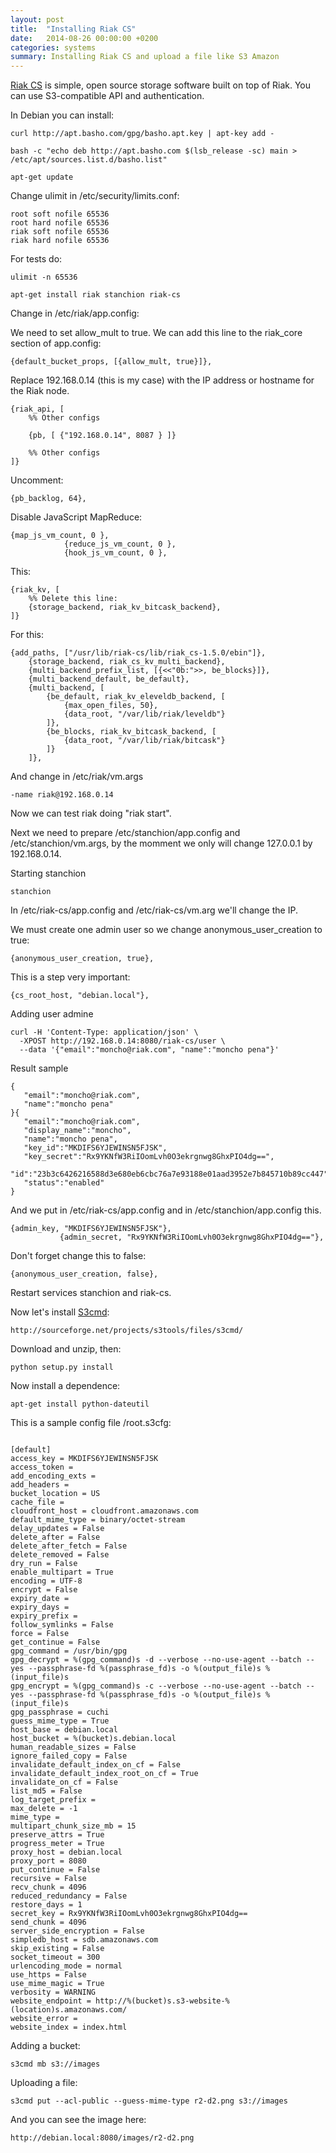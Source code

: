 ```yaml
---
layout: post
title:  "Installing Riak CS"
date:   2014-08-26 00:00:00 +0200
categories: systems
summary: Installing Riak CS and upload a file like S3 Amazon
---
```


[Riak CS][riak_cs] is simple, open source storage software built on top of Riak. You can use S3-compatible API and authentication.

In Debian you can install:

<pre><code>curl http://apt.basho.com/gpg/basho.apt.key | apt-key add -</code></pre>

<pre><code>bash -c "echo deb http://apt.basho.com $(lsb_release -sc) main > /etc/apt/sources.list.d/basho.list"</code></pre>

<pre><code>apt-get update</code></pre>

Change ulimit in /etc/security/limits.conf:

<pre><code>root soft nofile 65536
root hard nofile 65536
riak soft nofile 65536
riak hard nofile 65536</code></pre>

For tests do:

<pre><code>ulimit -n 65536</code></pre>

<pre><code>apt-get install riak stanchion riak-cs</code></pre>

Change in /etc/riak/app.config:

We need to set allow_mult to true. We can add this line to the riak_core section of app.config:

<pre><code>{default_bucket_props, [{allow_mult, true}]},</code></pre>

Replace 192.168.0.14 (this is my case) with the IP address or hostname for the Riak node.

<pre><code>{riak_api, [
    %% Other configs

    {pb, [ {"192.168.0.14", 8087 } ]}

    %% Other configs
]}</code></pre>

Uncomment:

<pre><code>{pb_backlog, 64},</code></pre>

Disable JavaScript MapReduce:

<pre><code>{map_js_vm_count, 0 },
            {reduce_js_vm_count, 0 },
            {hook_js_vm_count, 0 },
</code></pre>

This:

<pre><code>{riak_kv, [
    %% Delete this line:
    {storage_backend, riak_kv_bitcask_backend},
]}</code></pre>

For this:

<pre><code>{add_paths, ["/usr/lib/riak-cs/lib/riak_cs-1.5.0/ebin"]},
    {storage_backend, riak_cs_kv_multi_backend},
    {multi_backend_prefix_list, [{<<"0b:">>, be_blocks}]},
    {multi_backend_default, be_default},
    {multi_backend, [
        {be_default, riak_kv_eleveldb_backend, [
            {max_open_files, 50},
            {data_root, "/var/lib/riak/leveldb"}
        ]},
        {be_blocks, riak_kv_bitcask_backend, [
            {data_root, "/var/lib/riak/bitcask"}
        ]}
    ]},
</code></pre>

And change in /etc/riak/vm.args

<pre><code>-name riak@192.168.0.14</code></pre>

Now we can test riak doing "riak start".

Next we need to prepare /etc/stanchion/app.config and /etc/stanchion/vm.args, by the momment we only will change 127.0.0.1 by 192.168.0.14.

Starting stanchion

<pre><code>stanchion</code></pre>

In /etc/riak-cs/app.config and /etc/riak-cs/vm.arg we'll change the IP.

We must create one admin user so we change anonymous_user_creation to true:

<pre><code>{anonymous_user_creation, true},</code></pre>

This is a step very important:

<pre><code>{cs_root_host, "debian.local"},</code></pre>


Adding user admine

<pre><code>curl -H 'Content-Type: application/json' \
  -XPOST http://192.168.0.14:8080/riak-cs/user \
  --data '{"email":"moncho@riak.com", "name":"moncho pena"}'</code></pre>



Result sample

<pre><code>{  
   "email":"moncho@riak.com",
   "name":"moncho pena"
}{  
   "email":"moncho@riak.com",
   "display_name":"moncho",
   "name":"moncho pena",
   "key_id":"MKDIFS6YJEWINSN5FJSK",
   "key_secret":"Rx9YKNfW3RiIOomLvh0O3ekrgnwg8GhxPIO4dg==",
   "id":"23b3c6426216588d3e680eb6cbc76a7e93188e01aad3952e7b845710b89cc447",
   "status":"enabled"
}</code></pre>

And we put in /etc/riak-cs/app.config and in /etc/stanchion/app.config this.

<pre><code>{admin_key, "MKDIFS6YJEWINSN5FJSK"},
           {admin_secret, "Rx9YKNfW3RiIOomLvh0O3ekrgnwg8GhxPIO4dg=="},
</code></pre>

Don't forget change this to false:

<pre><code>{anonymous_user_creation, false},</code></pre>

Restart services stanchion and riak-cs.


Now let's install [S3cmd][s3cmd]:

<pre><code>http://sourceforge.net/projects/s3tools/files/s3cmd/</code></pre>

Download and unzip, then:

<pre><code>python setup.py install</code></pre>

Now install a dependence:

<pre><code>apt-get install python-dateutil</code></pre>

This is a sample config file /root.s3cfg:

<pre><code>
[default]
access_key = MKDIFS6YJEWINSN5FJSK
access_token = 
add_encoding_exts = 
add_headers = 
bucket_location = US
cache_file = 
cloudfront_host = cloudfront.amazonaws.com
default_mime_type = binary/octet-stream
delay_updates = False
delete_after = False
delete_after_fetch = False
delete_removed = False
dry_run = False
enable_multipart = True
encoding = UTF-8
encrypt = False
expiry_date = 
expiry_days = 
expiry_prefix = 
follow_symlinks = False
force = False
get_continue = False
gpg_command = /usr/bin/gpg
gpg_decrypt = %(gpg_command)s -d --verbose --no-use-agent --batch --yes --passphrase-fd %(passphrase_fd)s -o %(output_file)s %(input_file)s
gpg_encrypt = %(gpg_command)s -c --verbose --no-use-agent --batch --yes --passphrase-fd %(passphrase_fd)s -o %(output_file)s %(input_file)s
gpg_passphrase = cuchi
guess_mime_type = True
host_base = debian.local
host_bucket = %(bucket)s.debian.local
human_readable_sizes = False
ignore_failed_copy = False
invalidate_default_index_on_cf = False
invalidate_default_index_root_on_cf = True
invalidate_on_cf = False
list_md5 = False
log_target_prefix = 
max_delete = -1
mime_type = 
multipart_chunk_size_mb = 15
preserve_attrs = True
progress_meter = True
proxy_host = debian.local
proxy_port = 8080
put_continue = False
recursive = False
recv_chunk = 4096
reduced_redundancy = False
restore_days = 1
secret_key = Rx9YKNfW3RiIOomLvh0O3ekrgnwg8GhxPIO4dg==
send_chunk = 4096
server_side_encryption = False
simpledb_host = sdb.amazonaws.com
skip_existing = False
socket_timeout = 300
urlencoding_mode = normal
use_https = False
use_mime_magic = True
verbosity = WARNING
website_endpoint = http://%(bucket)s.s3-website-%(location)s.amazonaws.com/
website_error = 
website_index = index.html
</code></pre>

Adding a bucket:

<pre><code>s3cmd mb s3://images</code></pre>

Uploading a file:

<pre><code>s3cmd put --acl-public --guess-mime-type r2-d2.png s3://images</code></pre>

And you can see the image here:

<pre><code>http://debian.local:8080/images/r2-d2.png</code></pre>

[riak_cs]: http://basho.com/riak-cloud-storage/
[s3cmd]: http://s3tools.org/download
[sample_s3cmd]: /attachments/s3cmd.png "S3cmd"
